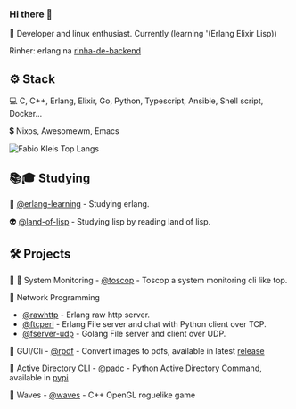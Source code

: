### Hi there 👋

 🙋 Developer and linux enthusiast. Currently (learning '(Erlang Elixir Lisp))

 Rinher: erlang na [rinha-de-backend](https://github.com/Fabiokleis/rinha-de-backend-2024)

<h2>⚙️ Stack</h2>

 💻 C, C++, Erlang, Elixir, Go, Python, Typescript, Ansible, Shell script, Docker...
 
 💲 Nixos, Awesomewm, Emacs
 
 
![Fabio Kleis Top Langs](https://github-readme-stats.vercel.app/api/top-langs/?username=fabiokleis&layout=compact&theme=transparent&hide=html,css)
 
 <!-- [![@fabiokleis's Holopin board](https://holopin.me/fabiokleis)](https://holopin.io/@fabiokleis) -->
 
 <h2>📚🎓 Studying</h2>

 🐙 [@erlang-learning](https://github.com/Fabiokleis/erlanglearning) - Studying erlang.
 
 👽 [@land-of-lisp](https://github.com/Fabiokleis/land-of-lisp) - Studying lisp by reading land of lisp.
 
 <!-- 🖧🦀 chatr - [@chatr](https://github.com/Fabiokleis/chatr) Exploring net crate by creating a chat app -->
 <!-- ☁️ Terraform - [@terraform_pratices](https://github.com/Fabiokleis/terraform_pratices)  -->
 <!-- 🌱 Data Structures 1 - [@estrutura_de_dados1](https://github.com/Fabiokleis/estrutura_de_dados1) -->
 
 <!-- 🌲 Data Structures 2 - [@estruturas_de_dados2](https://github.com/Fabiokleis/estruturas_de_dados2) -->
 
 
<h2>🛠️ Projects</h2>

 <!-- 🐧 Fabiokleis - [@fabiokleis](https://fabiokleis.herokuapp.com) - my old portfolio. -->

 👾 🧵 System Monitoring - [@toscop](https://github.com/Fabiokleis/toscop) - Toscop a system monitoring cli like top.

 🧦 Network Programming
  - [@rawhttp](https://github.com/Fabiokleis/rawhttp) - Erlang raw http server.
  - [@ftcperl](https://github.com/Fabiokleis/ftcperl) - Erlang File server and chat with Python client over TCP.
  - [@fserver-udp](https://github.com/Fabiokleis/fserver-udp) - Golang File server and client over UDP.
 
 🦀 GUI/Cli - [@rpdf](https://github.com/Fabiokleis/rpdf) - Convert images to pdfs, available in latest [release](https://github.com/Fabiokleis/rpdf/releases)
 
 🐍 Active Directory CLI - [@padc](https://github.com/fabiokleis/padc) - Python Active Directory Command, available in [pypi](https://pypi.org/project/padc/)
 
 🧙 Waves - [@waves](https://github.com/Fabiokleis/waves) - C++ OpenGL roguelike game 
